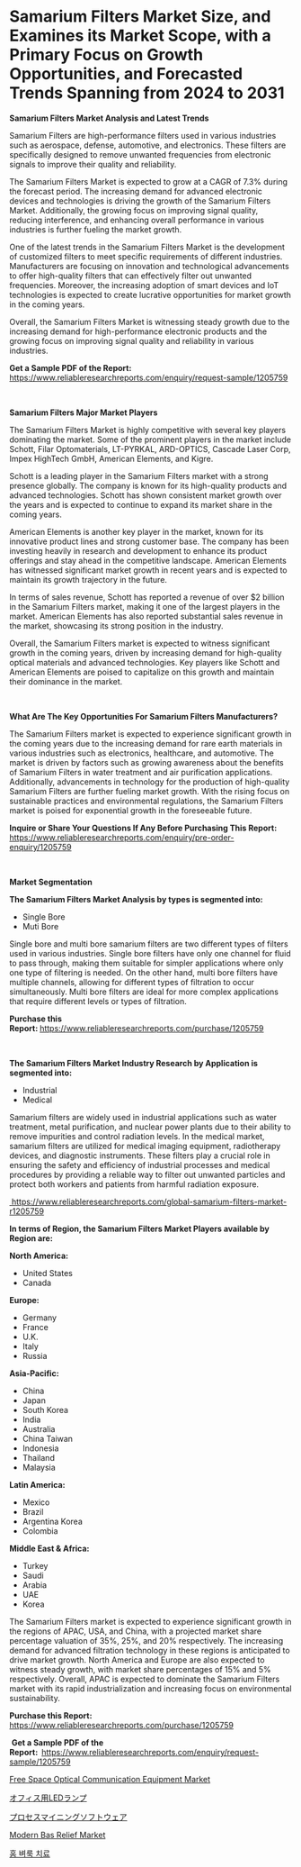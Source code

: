 <p><h1>Samarium Filters Market Size, and Examines its Market Scope, with a Primary Focus on Growth Opportunities, and Forecasted Trends Spanning from 2024 to 2031</h1></p><p><strong>Samarium Filters Market Analysis and Latest Trends</strong></p>
<p><p>Samarium Filters are high-performance filters used in various industries such as aerospace, defense, automotive, and electronics. These filters are specifically designed to remove unwanted frequencies from electronic signals to improve their quality and reliability.</p><p>The Samarium Filters Market is expected to grow at a CAGR of 7.3% during the forecast period. The increasing demand for advanced electronic devices and technologies is driving the growth of the Samarium Filters Market. Additionally, the growing focus on improving signal quality, reducing interference, and enhancing overall performance in various industries is further fueling the market growth.</p><p>One of the latest trends in the Samarium Filters Market is the development of customized filters to meet specific requirements of different industries. Manufacturers are focusing on innovation and technological advancements to offer high-quality filters that can effectively filter out unwanted frequencies. Moreover, the increasing adoption of smart devices and IoT technologies is expected to create lucrative opportunities for market growth in the coming years.</p><p>Overall, the Samarium Filters Market is witnessing steady growth due to the increasing demand for high-performance electronic products and the growing focus on improving signal quality and reliability in various industries.</p></p>
<p><strong>Get a Sample PDF of the Report:&nbsp;</strong> <a href="https://www.reliableresearchreports.com/enquiry/request-sample/1205759">https://www.reliableresearchreports.com/enquiry/request-sample/1205759</a></p>
<p>&nbsp;</p>
<p><strong>Samarium Filters Major Market Players</strong></p>
<p><p>The Samarium Filters Market is highly competitive with several key players dominating the market. Some of the prominent players in the market include Schott, Filar Optomaterials, LT-PYRKAL, ARD-OPTICS, Cascade Laser Corp, Impex HighTech GmbH, American Elements, and Kigre.</p><p>Schott is a leading player in the Samarium Filters market with a strong presence globally. The company is known for its high-quality products and advanced technologies. Schott has shown consistent market growth over the years and is expected to continue to expand its market share in the coming years.</p><p>American Elements is another key player in the market, known for its innovative product lines and strong customer base. The company has been investing heavily in research and development to enhance its product offerings and stay ahead in the competitive landscape. American Elements has witnessed significant market growth in recent years and is expected to maintain its growth trajectory in the future.</p><p>In terms of sales revenue, Schott has reported a revenue of over $2 billion in the Samarium Filters market, making it one of the largest players in the market. American Elements has also reported substantial sales revenue in the market, showcasing its strong position in the industry.</p><p>Overall, the Samarium Filters market is expected to witness significant growth in the coming years, driven by increasing demand for high-quality optical materials and advanced technologies. Key players like Schott and American Elements are poised to capitalize on this growth and maintain their dominance in the market.</p></p>
<p>&nbsp;</p>
<p><strong>What Are The Key Opportunities For Samarium Filters Manufacturers?</strong></p>
<p><p>The Samarium Filters market is expected to experience significant growth in the coming years due to the increasing demand for rare earth materials in various industries such as electronics, healthcare, and automotive. The market is driven by factors such as growing awareness about the benefits of Samarium Filters in water treatment and air purification applications. Additionally, advancements in technology for the production of high-quality Samarium Filters are further fueling market growth. With the rising focus on sustainable practices and environmental regulations, the Samarium Filters market is poised for exponential growth in the foreseeable future.</p></p>
<p><strong>Inquire or Share Your Questions If Any Before Purchasing This Report:</strong> <a href="https://www.reliableresearchreports.com/enquiry/pre-order-enquiry/1205759">https://www.reliableresearchreports.com/enquiry/pre-order-enquiry/1205759</a></p>
<p>&nbsp;</p>
<p><strong>Market Segmentation</strong></p>
<p><strong>The Samarium Filters Market Analysis by types is segmented into:</strong></p>
<p><ul><li>Single Bore</li><li>Muti Bore</li></ul></p>
<p><p>Single bore and multi bore samarium filters are two different types of filters used in various industries. Single bore filters have only one channel for fluid to pass through, making them suitable for simpler applications where only one type of filtering is needed. On the other hand, multi bore filters have multiple channels, allowing for different types of filtration to occur simultaneously. Multi bore filters are ideal for more complex applications that require different levels or types of filtration.</p></p>
<p><strong>Purchase this Report:&nbsp;</strong><a href="https://www.reliableresearchreports.com/purchase/1205759">https://www.reliableresearchreports.com/purchase/1205759</a></p>
<p>&nbsp;</p>
<p><strong>The Samarium Filters Market Industry Research by Application is segmented into:</strong></p>
<p><ul><li>Industrial</li><li>Medical</li></ul></p>
<p><p>Samarium filters are widely used in industrial applications such as water treatment, metal purification, and nuclear power plants due to their ability to remove impurities and control radiation levels. In the medical market, samarium filters are utilized for medical imaging equipment, radiotherapy devices, and diagnostic instruments. These filters play a crucial role in ensuring the safety and efficiency of industrial processes and medical procedures by providing a reliable way to filter out unwanted particles and protect both workers and patients from harmful radiation exposure.</p></p>
<p><a href="https://www.reliableresearchreports.com/global-samarium-filters-market-r1205759">&nbsp;https://www.reliableresearchreports.com/global-samarium-filters-market-r1205759</a></p>
<p><strong>In terms of Region, the Samarium Filters Market Players available by Region are:</strong></p>
<p>
    <p> <strong> North America: </strong>
        <ul>
            <li>United States</li>
            <li>Canada</li>
        </ul>
        </p> 
    <p> <strong> Europe: </strong>
        <ul>
            <li>Germany</li>
            <li>France</li>
            <li>U.K.</li>
            <li>Italy</li>
            <li>Russia</li>
        </ul>
        </p> 
    <p> <strong> Asia-Pacific: </strong>
        <ul>
            <li>China</li>
            <li>Japan</li>
            <li>South Korea</li>
            <li>India</li>
            <li>Australia</li>
            <li>China Taiwan</li>
            <li>Indonesia</li>
            <li>Thailand</li>
            <li>Malaysia</li>
        </ul>
        </p> 
    <p> <strong> Latin America: </strong>
        <ul>
            <li>Mexico</li>
            <li>Brazil</li>
            <li>Argentina Korea</li>
            <li>Colombia</li>
        </ul>
        </p> 
    <p> <strong> Middle East & Africa: </strong>
        <ul>
            <li>Turkey</li>
            <li>Saudi</li>
            <li>Arabia</li>
            <li>UAE</li>
            <li>Korea</li>
        </ul>
    </p>
    </p>
<p><p>The Samarium Filters market is expected to experience significant growth in the regions of APAC, USA, and China, with a projected market share percentage valuation of 35%, 25%, and 20% respectively. The increasing demand for advanced filtration technology in these regions is anticipated to drive market growth. North America and Europe are also expected to witness steady growth, with market share percentages of 15% and 5% respectively. Overall, APAC is expected to dominate the Samarium Filters market with its rapid industrialization and increasing focus on environmental sustainability.</p></p>
<p><strong>Purchase this Report: </strong><a href="https://www.reliableresearchreports.com/purchase/1205759">https://www.reliableresearchreports.com/purchase/1205759</a></p>
<p>&nbsp;<strong>Get a Sample PDF of the Report:&nbsp;&nbsp;</strong><a href="https://www.reliableresearchreports.com/enquiry/request-sample/1205759">https://www.reliableresearchreports.com/enquiry/request-sample/1205759</a></p>
<p><strong></strong></p>
<p><p><a href="https://github.com/changoleonlaverguenzanoexiste/Market-Research-Report-List-3/blob/main/free-space-optical-communication-equipment-market.md">Free Space Optical Communication Equipment Market</a></p><p><a href="https://github.com/avbqbctihcbe2/Market-Research-Report-List-1/blob/main/981527042291.md">オフィス用LEDランプ</a></p><p><a href="https://github.com/luffiazaza/Market-Research-Report-List-1/blob/main/448068742292.md">プロセスマイニングソフトウェア</a></p><p><a href="https://issuu.com/reportprime-2/docs/modern-bas-relief-market-size-2030.pptx">Modern Bas Relief Market</a></p><p><a href="https://github.com/PhilToryphy7876567/Market-Research-Report-List-1/blob/main/951436438753.md">홈 벼룩 치료</a></p></p>